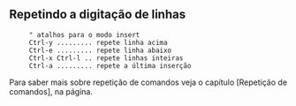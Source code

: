 Repetindo a digitação de linhas
-------------------------------

         " atalhos para o modo insert
         Ctrl-y ......... repete linha acima
         Ctrl-e ......... repete linha abaixo
         Ctrl-x Ctrl-l .. repete linhas inteiras
         Ctrl-a ......... repete a última inserção

Para saber mais sobre repetição de comandos veja o capítulo [Repetição
de comandos], na página.


